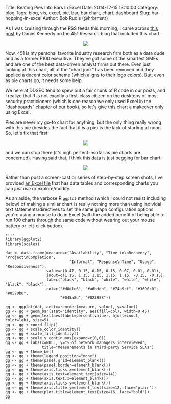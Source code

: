 Title: Beating Pies Into Bars In Excel
Date: 2014-12-15 13:10:00
Category: blog
Tags: blog, vis, excel, pie, bar, bar chart, chart, dashboard
Slug: bar-hopping-in-excel
Author: Bob Rudis (@hrbrmstr)

As I was cruising through the RSS feeds this morning, I came across [this post](http://informationsecurity.451research.com/?p=5876) by Daniel Kennedy on the 451 Research blog that included this chart:

<center><img src="http://informationsecurity.451research.com/wp-uploads/2014/12/TIP-Thurs-Net-110514-pic-577x433.png" style="max-width:100%"></center>

Now, 451 is my personal favorite industry research firm both as a data dude and as a former F100 executive. They've got some of the smartest SMEs and are one of the best data-driven analyst firms out there. Even just looking at this chart, all of the "chart junk" has been removed and they applied a decent color scheme (which aligns to their logo colors). But, even as pie charts go, it needs some help.

We here at DDSEC tend to spew out a fair chunk of R code in our posts, and I realize that R is not exactly a first-class citizen on the desktops of most security practicioners (which is one reason we only used Excel in the "dashboards" chapter of [our book](http://dds.ec/amzn)), so let's give this chart a makeover only using Excel. 

Pies are never my go-to chart for anything, but the only thing really wrong with this pie (besides the fact that it _is_ a pie) is the lack of starting at noon. So, let's fix that first:

<center><img src="http://dds.ec/blog/images/2014/12/pie.png" style="max-width:100%"/></center>

and we can stop there (it's nigh perfect insofar as pie charts are concerned). Having said that, I think this data is just begging for bar chart:

<center><img src="http://dds.ec/blog/images/2014/12/bars.png" style="max-width:100%"/></center>

Rather than post a screen-cast or series of step-by-step screen shots, I've provided [an Excel file](http://dds.ec/blog/images/2014/12/pie-and-bar-clean-template.xlsx) that has data tables and corresponding charts you can _just use_ or explore/modify. 

As an aside, the verbose R `ggplot` method (which I could not resist including below) of making a similar chart is really nothing more than using individal text statements/directives to set the same graph configuration options you're using a mouse to do in Excel (with the added benefit of being able to run 100 charts through the same code without wearing out your mouse battery or left-click button).

    :::r
    library(ggplot2)
    library(scales)

    dat <- data.frame(measure=c("Availability", "Time to\nRecovery", "Project\nCompletion", 
                                "Informal", "Response\nTime", "Usage", "Responsiveness"),
                      value=c(0.47, 0.15, 0.15, 0.15, 0.07, 0.01, 0.01),
                      inout=c(1.15, 1.15, 1.15, 1.15, 1.15, -0.15, -0.15),
                      lab=c("black", "black", "white", "white", "white", "black", "black"),
                      col=c("#d0d1e6", "#a6bddb", "#74a9cf", "#3690c0", "#0570b0", 
                            "#045a8d", "#023858"))

    gg <- ggplot(dat, aes(x=reorder(measure, value), y=value))
    gg <- gg + geom_bar(stat="identity", aes(fill=col), width=0.45)
    gg <- gg + geom_text(aes(label=percent(value), hjust=inout, color=lab), size=5)
    gg <- gg + coord_flip()
    gg <- gg + scale_color_identity()
    gg <- gg + scale_fill_identity()
    gg <- gg + scale_y_continuous(expand=c(0,0))
    gg <- gg + labs(x=NULL, y="% of network managers interviewed", 
                    title="Measurements in Third-party Service SLAs")
    gg <- gg + theme_bw()
    gg <- gg + theme(legend.position="none")
    gg <- gg + theme(panel.grid=element_blank())
    gg <- gg + theme(panel.border=element_blank())
    gg <- gg + theme(axis.ticks.x=element_blank())
    gg <- gg + theme(axis.text=element_text(size=14))
    gg <- gg + theme(axis.text.x=element_blank())
    gg <- gg + theme(axis.ticks.y=element_blank())
    gg <- gg + theme(axis.title.y=element_text(size=12, face="plain"))
    gg <- gg + theme(plot.title=element_text(size=16, face="bold"))
    gg


